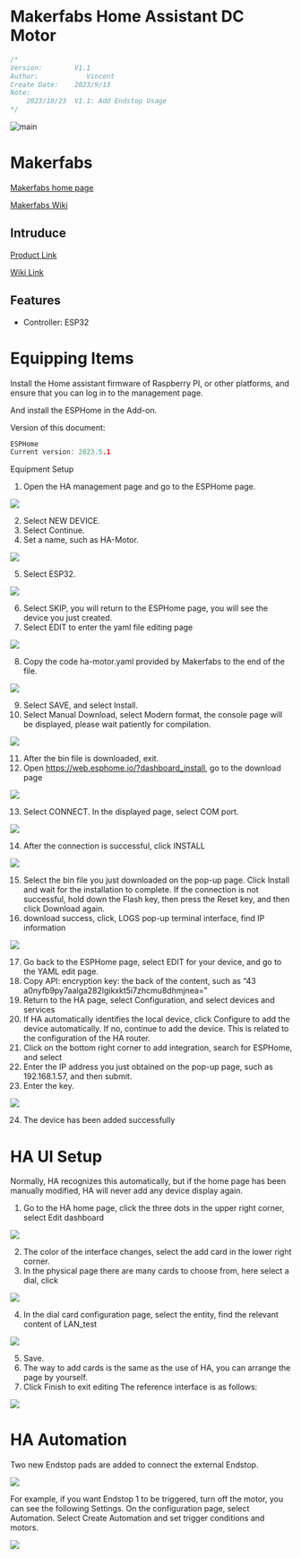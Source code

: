 # Makerfabs Home Assistant DC Motor

```c++
/*
Version:        V1.1
Author:            Vincent
Create Date:    2023/9/13
Note:
    2023/10/23  V1.1: Add Endstop Usage
*/
```

![main](md_pic/main.jpg)

# Makerfabs

[Makerfabs home page](https://www.makerfabs.com/)

[Makerfabs Wiki](https://wiki.makerfabs.com/)

## Intruduce

[Product Link](https://www.makerfabs.com/dc-motor-for-home-assistant-ga36y-555-html.html)

[Wiki Link](https://wiki.makerfabs.com/How_to_use_DC_Motor_for_Home_Assistant_GA36Y555.html)   

## Features

- Controller: ESP32

# Equipping Items
Install the Home assistant firmware of Raspberry PI, or other platforms, and ensure that you can log in to the management page.

And install the ESPHome in the Add-on.

Version of this document:
 
``` c
ESPHome
Current version: 2023.5.1

```


Equipment Setup

1. Open the HA management page and go to the ESPHome page.

![](md_pic/1.jpg)

2. Select NEW DEVICE.
3. Select Continue.
4. Set a name, such as HA-Motor.

![](md_pic/2.jpg)

5. Select ESP32.

![](md_pic/3.jpg)
 
6. Select SKIP, you will return to the ESPHome page, you will see the device you just created.
7. Select EDIT to enter the yaml file editing page

![](md_pic/4.jpg)

8. Copy the code ha-motor.yaml provided by Makerfabs to the end of the file.

![](md_pic/5.jpg)

9. Select SAVE, and select Install.
10. Select Manual Download, select Modern format, the console page will be displayed, please wait patiently for compilation.

![](md_pic/8.jpg)

11. After the bin file is downloaded, exit.
12. Open https://web.esphome.io/?dashboard_install, go to the download page

![](md_pic/9.jpg)

13. Select CONNECT. In the displayed page, select COM port.

![](md_pic/10.jpg)

14. After the connection is successful, click INSTALL

![](md_pic/11.jpg)

15. Select the bin file you just downloaded on the pop-up page. Click Install and wait for the installation to complete. If the connection is not successful, hold down the Flash key, then press the Reset key, and then click Download again.
16. download success, click, LOGS pop-up terminal interface, find IP information

![](md_pic/12.jpg)

17. Go back to the ESPHome page, select EDIT for your device, and go to the YAML edit page.
18. Copy API: encryption key: the back of the content, such as “43 a0nyfb9py7aalga282lgikxkt5i7zhcmu8dhmjnea=”
19. Return to the HA page, select Configuration, and select devices and services
20. If HA automatically identifies the local device, click Configure to add the device automatically. If no, continue to add the device. This is related to the configuration of the HA router.
21. Click on the bottom right corner to add integration, search for ESPHome, and select
22. Enter the IP address you just obtained on the pop-up page, such as 192.168.1.57, and then submit.
23. Enter the key.

![](md_pic/13.jpg)

24. The device has been added successfully



# HA UI Setup

Normally, HA recognizes this automatically, but if the home page has been manually modified, HA will never add any device display again.

1. Go to the HA home page, click the three dots in the upper right corner, select Edit dashboard

![](md_pic/15.jpg)

2. The color of the interface changes, select the add card in the lower right corner.
3. In the physical page there are many cards to choose from, here select a dial, click

![](md_pic/16.jpg)

4. In the dial card configuration page, select the entity, find the relevant content of LAN_test

![](md_pic/17.jpg)

5. Save.
6. The way to add cards is the same as the use of HA, you can arrange the page by yourself.
7. Click Finish to exit editing
The reference interface is as follows:

![](md_pic/21.jpg)


# HA Automation

Two new Endstop pads are added to connect the external Endstop.

![](md_pic/23.jpg)

For example, if you want Endstop 1 to be triggered, turn off the motor, you can see the following Settings.
On the configuration page, select Automation.
Select Create Automation and set trigger conditions and motors.

![](md_pic/22.jpg)

